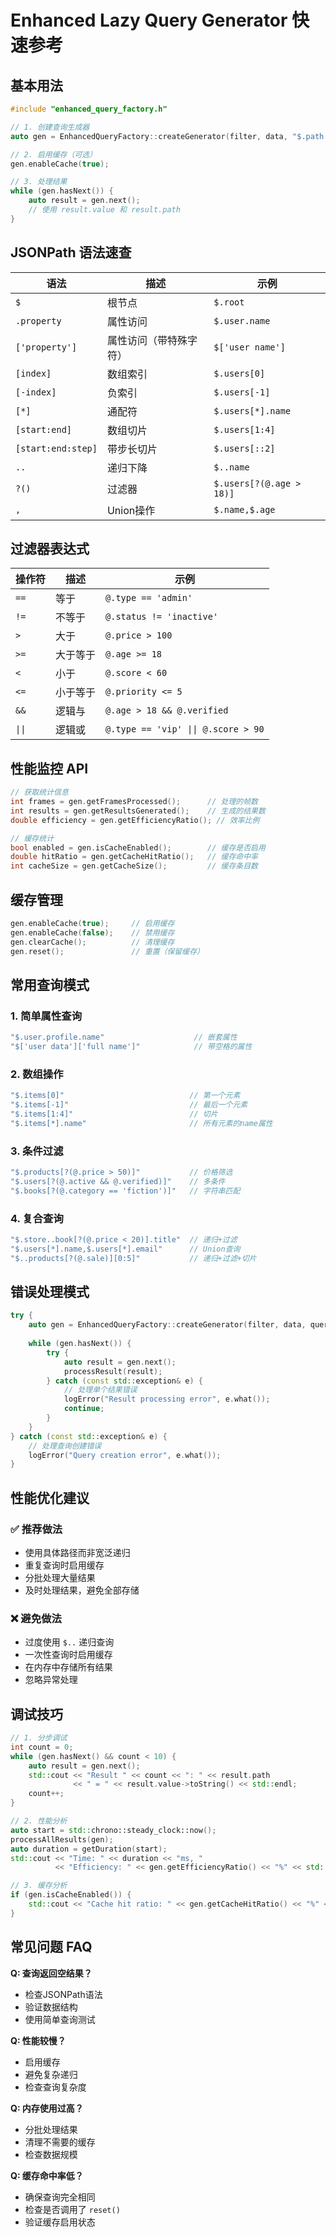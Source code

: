 # Enhanced Lazy Query Generator 快速参考

## 基本用法

```cpp
#include "enhanced_query_factory.h"

// 1. 创建查询生成器
auto gen = EnhancedQueryFactory::createGenerator(filter, data, "$.path.to.data");

// 2. 启用缓存（可选）
gen.enableCache(true);

// 3. 处理结果
while (gen.hasNext()) {
    auto result = gen.next();
    // 使用 result.value 和 result.path
}
```

## JSONPath 语法速查

| 语法 | 描述 | 示例 |
|------|------|------|
| `$` | 根节点 | `$.root` |
| `.property` | 属性访问 | `$.user.name` |
| `['property']` | 属性访问（带特殊字符） | `$['user name']` |
| `[index]` | 数组索引 | `$.users[0]` |
| `[-index]` | 负索引 | `$.users[-1]` |
| `[*]` | 通配符 | `$.users[*].name` |
| `[start:end]` | 数组切片 | `$.users[1:4]` |
| `[start:end:step]` | 带步长切片 | `$.users[::2]` |
| `..` | 递归下降 | `$..name` |
| `?()` | 过滤器 | `$.users[?(@.age > 18)]` |
| `,` | Union操作 | `$.name,$.age` |

## 过滤器表达式

| 操作符 | 描述 | 示例 |
|--------|------|------|
| `==` | 等于 | `@.type == 'admin'` |
| `!=` | 不等于 | `@.status != 'inactive'` |
| `>` | 大于 | `@.price > 100` |
| `>=` | 大于等于 | `@.age >= 18` |
| `<` | 小于 | `@.score < 60` |
| `<=` | 小于等于 | `@.priority <= 5` |
| `&&` | 逻辑与 | `@.age > 18 && @.verified` |
| `\|\|` | 逻辑或 | `@.type == 'vip' \|\| @.score > 90` |

## 性能监控 API

```cpp
// 获取统计信息
int frames = gen.getFramesProcessed();      // 处理的帧数
int results = gen.getResultsGenerated();    // 生成的结果数
double efficiency = gen.getEfficiencyRatio(); // 效率比例

// 缓存统计
bool enabled = gen.isCacheEnabled();        // 缓存是否启用
double hitRatio = gen.getCacheHitRatio();   // 缓存命中率
int cacheSize = gen.getCacheSize();         // 缓存条目数
```

## 缓存管理

```cpp
gen.enableCache(true);     // 启用缓存
gen.enableCache(false);    // 禁用缓存
gen.clearCache();          // 清理缓存
gen.reset();               // 重置（保留缓存）
```

## 常用查询模式

### 1. 简单属性查询
```cpp
"$.user.profile.name"                    // 嵌套属性
"$['user data']['full name']"            // 带空格的属性
```

### 2. 数组操作
```cpp
"$.items[0]"                            // 第一个元素
"$.items[-1]"                           // 最后一个元素
"$.items[1:4]"                          // 切片
"$.items[*].name"                       // 所有元素的name属性
```

### 3. 条件过滤
```cpp
"$.products[?(@.price > 50)]"           // 价格筛选
"$.users[?(@.active && @.verified)]"    // 多条件
"$.books[?(@.category == 'fiction')]"   // 字符串匹配
```

### 4. 复合查询
```cpp
"$.store..book[?(@.price < 20)].title"  // 递归+过滤
"$.users[*].name,$.users[*].email"      // Union查询
"$..products[?(@.sale)][0:5]"           // 递归+过滤+切片
```

## 错误处理模式

```cpp
try {
    auto gen = EnhancedQueryFactory::createGenerator(filter, data, query);
    
    while (gen.hasNext()) {
        try {
            auto result = gen.next();
            processResult(result);
        } catch (const std::exception& e) {
            // 处理单个结果错误
            logError("Result processing error", e.what());
            continue;
        }
    }
} catch (const std::exception& e) {
    // 处理查询创建错误
    logError("Query creation error", e.what());
}
```

## 性能优化建议

### ✅ 推荐做法
- 使用具体路径而非宽泛递归
- 重复查询时启用缓存
- 分批处理大量结果
- 及时处理结果，避免全部存储

### ❌ 避免做法
- 过度使用 `$..` 递归查询
- 一次性查询时启用缓存
- 在内存中存储所有结果
- 忽略异常处理

## 调试技巧

```cpp
// 1. 分步调试
int count = 0;
while (gen.hasNext() && count < 10) {
    auto result = gen.next();
    std::cout << "Result " << count << ": " << result.path 
              << " = " << result.value->toString() << std::endl;
    count++;
}

// 2. 性能分析
auto start = std::chrono::steady_clock::now();
processAllResults(gen);
auto duration = getDuration(start);
std::cout << "Time: " << duration << "ms, "
          << "Efficiency: " << gen.getEfficiencyRatio() << "%" << std::endl;

// 3. 缓存分析
if (gen.isCacheEnabled()) {
    std::cout << "Cache hit ratio: " << gen.getCacheHitRatio() << "%" << std::endl;
}
```

## 常见问题 FAQ

**Q: 查询返回空结果？**
- 检查JSONPath语法
- 验证数据结构
- 使用简单查询测试

**Q: 性能较慢？**
- 启用缓存
- 避免复杂递归
- 检查查询复杂度

**Q: 内存使用过高？**
- 分批处理结果
- 清理不需要的缓存
- 检查数据规模

**Q: 缓存命中率低？**
- 确保查询完全相同
- 检查是否调用了 `reset()`
- 验证缓存启用状态
